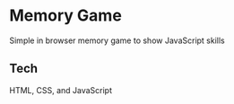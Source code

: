 
# Memory Game

Simple in browser memory game to show JavaScript skills




## Tech 

HTML, CSS, and JavaScript



